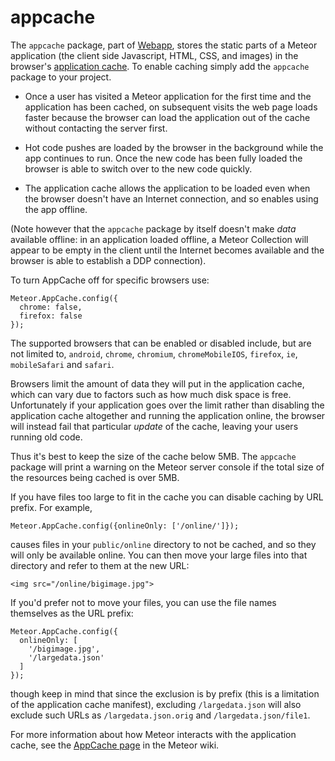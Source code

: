# appcache

The `appcache` package, part of
[Webapp](https://www.meteor.com/webapp), stores the static parts of a
Meteor application (the client side Javascript, HTML, CSS, and images)
in the browser's [application
cache](https://en.wikipedia.org/wiki/AppCache). To enable caching
simply add the `appcache` package to your project.

* Once a user has visited a Meteor application for the first time and
  the application has been cached, on subsequent visits the web page
  loads faster because the browser can load the application out of the
  cache without contacting the server first.

* Hot code pushes are loaded by the browser in the background while the
  app continues to run.  Once the new code has been fully loaded the
  browser is able to switch over to the new code quickly.

* The application cache allows the application to be loaded even when
  the browser doesn't have an Internet connection, and so enables using
  the app offline.

(Note however that the `appcache` package by itself doesn't make
*data* available offline: in an application loaded offline, a Meteor
Collection will appear to be empty in the client until the Internet
becomes available and the browser is able to establish a DDP
connection).

To turn AppCache off for specific browsers use:

    Meteor.AppCache.config({
      chrome: false,
      firefox: false
    });

The supported browsers that can be enabled or disabled include, but are
not limited to, `android`, `chrome`, `chromium`, `chromeMobileIOS`,
`firefox`, `ie`, `mobileSafari` and `safari`.

Browsers limit the amount of data they will put in the application
cache, which can vary due to factors such as how much disk space is
free.  Unfortunately if your application goes over the limit rather
than disabling the application cache altogether and running the
application online, the browser will instead fail that particular
*update* of the cache, leaving your users running old code.

Thus it's best to keep the size of the cache below 5MB.  The
`appcache` package will print a warning on the Meteor server console
if the total size of the resources being cached is over 5MB.

If you have files too large to fit in the cache you can disable
caching by URL prefix.  For example,

    Meteor.AppCache.config({onlineOnly: ['/online/']});

causes files in your `public/online` directory to not be cached, and
so they will only be available online.  You can then move your large
files into that directory and refer to them at the new URL:

    <img src="/online/bigimage.jpg">

If you'd prefer not to move your files, you can use the file names
themselves as the URL prefix:

    Meteor.AppCache.config({
      onlineOnly: [
        '/bigimage.jpg',
        '/largedata.json'
      ]
    });

though keep in mind that since the exclusion is by prefix (this is a
limitation of the application cache manifest), excluding
`/largedata.json` will also exclude such URLs as
`/largedata.json.orig` and `/largedata.json/file1`.

For more information about how Meteor interacts with the application
cache, see the
[AppCache page](https://github.com/meteor/meteor/wiki/AppCache)
in the Meteor wiki.
